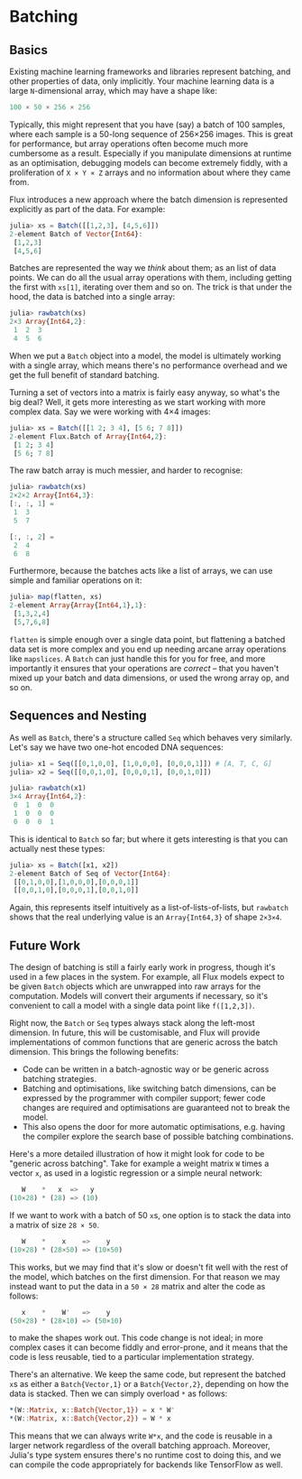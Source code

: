 # Batching

## Basics

Existing machine learning frameworks and libraries represent batching, and other properties of data, only implicitly. Your machine learning data is a large `N`-dimensional array, which may have a shape like:

```julia
100 × 50 × 256 × 256
```

Typically, this might represent that you have (say) a batch of 100 samples, where each sample is a 50-long sequence of 256×256 images. This is great for performance, but array operations often become much more cumbersome as a result. Especially if you manipulate dimensions at runtime as an optimisation, debugging models can become extremely fiddly, with a proliferation of `X × Y × Z` arrays and no information about where they came from.

Flux introduces a new approach where the batch dimension is represented explicitly as part of the data. For example:

```julia
julia> xs = Batch([[1,2,3], [4,5,6]])
2-element Batch of Vector{Int64}:
 [1,2,3]
 [4,5,6]
```

Batches are represented the way we *think* about them; as an list of data points. We can do all the usual array operations with them, including getting the first with `xs[1]`, iterating over them and so on. The trick is that under the hood, the data is batched into a single array:

```julia
julia> rawbatch(xs)
2×3 Array{Int64,2}:
 1  2  3
 4  5  6
```

When we put a `Batch` object into a model, the model is ultimately working with a single array, which means there's no performance overhead and we get the full benefit of standard batching.

Turning a set of vectors into a matrix is fairly easy anyway, so what's the big deal? Well, it gets more interesting as we start working with more complex data. Say we were working with 4×4 images:

```julia
julia> xs = Batch([[1 2; 3 4], [5 6; 7 8]])
2-element Flux.Batch of Array{Int64,2}:
 [1 2; 3 4]
 [5 6; 7 8]
```

The raw batch array is much messier, and harder to recognise:

```julia
julia> rawbatch(xs)
2×2×2 Array{Int64,3}:
[:, :, 1] =
 1  3
 5  7

[:, :, 2] =
 2  4
 6  8
```

Furthermore, because the batches acts like a list of arrays, we can use simple and familiar operations on it:

```julia
julia> map(flatten, xs)
2-element Array{Array{Int64,1},1}:
 [1,3,2,4]
 [5,7,6,8]
```

`flatten` is simple enough over a single data point, but flattening a batched data set is more complex and you end up needing arcane array operations like `mapslices`. A `Batch` can just handle this for you for free, and more importantly it ensures that your operations are *correct* – that you haven't mixed up your batch and data dimensions, or used the wrong array op, and so on.

## Sequences and Nesting

As well as `Batch`, there's a structure called `Seq` which behaves very similarly. Let's say we have two one-hot encoded DNA sequences:

```julia
julia> x1 = Seq([[0,1,0,0], [1,0,0,0], [0,0,0,1]]) # [A, T, C, G]
julia> x2 = Seq([[0,0,1,0], [0,0,0,1], [0,0,1,0]])

julia> rawbatch(x1)
3×4 Array{Int64,2}:
 0  1  0  0
 1  0  0  0
 0  0  0  1
```

This is identical to `Batch` so far; but where it gets interesting is that you can actually nest these types:

```julia
julia> xs = Batch([x1, x2])
2-element Batch of Seq of Vector{Int64}:
 [[0,1,0,0],[1,0,0,0],[0,0,0,1]]
 [[0,0,1,0],[0,0,0,1],[0,0,1,0]]
```

Again, this represents itself intuitively as a list-of-lists-of-lists, but `rawbatch` shows that the real underlying value is an `Array{Int64,3}` of shape `2×3×4`.

## Future Work

The design of batching is still a fairly early work in progress, though it's used in a few places in the system. For example, all Flux models expect to be given `Batch` objects which are unwrapped into raw arrays for the computation. Models will convert their arguments if necessary, so it's convenient to call a model with a single data point like `f([1,2,3])`.

Right now, the `Batch` or `Seq` types always stack along the left-most dimension. In future, this will be customisable, and Flux will provide implementations of common functions that are generic across the batch dimension. This brings the following benefits:

* Code can be written in a batch-agnostic way or be generic across batching strategies.
* Batching and optimisations, like switching batch dimensions, can be expressed by the programmer with compiler support; fewer code changes are required and optimisations are guaranteed not to break the model.
* This also opens the door for more automatic optimisations, e.g. having the compiler explore the search base of possible batching combinations.

Here's a more detailed illustration of how it might look for code to be "generic across batching". Take for example a weight matrix `W` times a vector `x`, as used in a logistic regression or a simple neural network:

```julia
   W    *   x  =>   y
(10×28) * (28) => (10)
```

If we want to work with a batch of 50 `x`s, one option is to stack the data into a matrix of size `28 × 50`.

```julia
   W    *    x    =>    y
(10×28) * (28×50) => (10×50)
```

This works, but we may find that it's slow or doesn't fit well with the rest of the model, which batches on the first dimension. For that reason we may instead want to put the data in a `50 × 28` matrix and alter the code as follows:

```julia
   x    *    W'   =>    y
(50×28) * (28×10) => (50×10)
```

to make the shapes work out. This code change is not ideal; in more complex cases it can become fiddly and error-prone, and it means that the code is less reusable, tied to a particular implementation strategy.

There's an alternative. We keep the same code, but represent the batched `x`s as either a `Batch{Vector,1}` or a `Batch{Vector,2}`, depending on how the data is stacked. Then we can simply overload `*` as follows:

```julia
*(W::Matrix, x::Batch{Vector,1}) = x * W'
*(W::Matrix, x::Batch{Vector,2}) = W * x
```

This means that we can always write `W*x`, and the code is reusable in a larger network regardless of the overall batching approach. Moreover, Julia's type system ensures there's no runtime cost to doing this, and we can compile the code appropriately for backends like TensorFlow as well.
